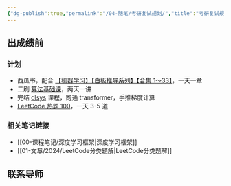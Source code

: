 ```yaml
---
{"dg-publish":true,"permalink":"/04-随笔/考研复试规划/","title":"考研复试规划"}
---
```



## 出成绩前

### 计划

- 西瓜书，配合 [【机器学习】【白板推导系列】【合集 1～33】](https://www.bilibili.com/video/BV1aE411o7qd/)，一天一章
- 二刷 [算法基础课](https://www.acwing.com/activity/content/11/)，两天一讲
- 完结 [dlsys](https://dlsyscourse.org/assignments/) 课程，跑通 transformer，手推梯度计算
- [LeetCode 热题 100](https://leetcode.cn/studyplan/top-100-liked/)，一天 3-5 道

### 相关笔记链接

- [[00-课程笔记/深度学习框架\|深度学习框架]]
- [[01-文章/2024/LeetCode分类题解\|LeetCode分类题解]]

## 联系导师
